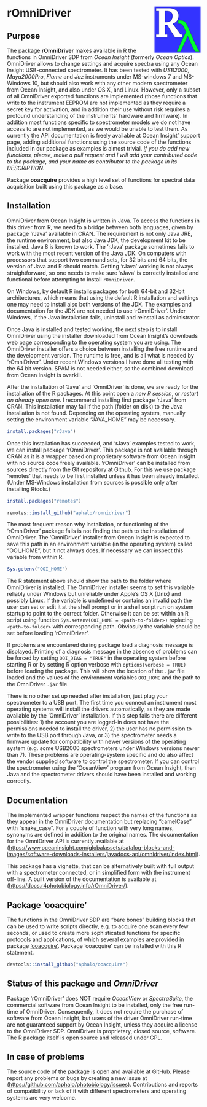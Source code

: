 
# rOmniDriver <img src="man/figures/logo.png" align="right" width="120" />

## Purpose

The package **rOmniDriver** makes available in R the functions in
OmniDriver SDP from *Ocean Insight* (formerly *Ocean Optics*).
OmniDriver allows to change settings and acquire spectra using any Ocean
Insight USB-connected spectrometer. It has been tested with *USB2000*,
*Maya2000Pro*, *Flame* and *Jaz* instruments under MS-windows 7 and
MS-Windows 10, but should also work with any other modern spectrometer
from Ocean Insight, and also under OS X, and Linux. However, only a
subset of all OmniDriver exported functions are implemented (those
functions that write to the instrument EEPROM are not implemented as
they require a secret key for activation, and in addition their use
without risk requires a profound understanding of the instruments’
hardware and firmware). In addition most functions specific to
spectrometer models we do not have access to are not implemented, as we
would be unable to test them. As currently the API documentation is
freely available at Ocean Insight’ support page, adding additional
functions using the source code of the functions included in our package
as examples is almost trivial. *If you do add new functions, please,
make a pull request and I will add your contributed code to the package,
and your name as contributor to the package in its DESCRIPTION.*

Package **ooacquire** provides a high level set of functions for
spectral data acquisition built using this package as a base.

## Installation

OmniDriver from Ocean Insight is written in Java. To access the
functions in this driver from R, we need to a bridge between both
languages, given by package ‘rJava’ available in CRAN. The requirement
is not only Java JRE, the runtime environment, but also Java JDK, the
development kit to be installed. Java 8 is known to work. The ‘rJava’
package sometimes fails to work with the most recent version of the Java
JDK. On computers with processors that support two command sets, for 32
bits and 64 bits, the version of Java and R should match. Getting
‘rJava’ working is not always straightforward, so one needs to make sure
‘rJava’ is correctly installed and functional before attempting to
install `rOmniDriver`.

On Windows, by default R installs packages for both 64-bit and 32-bit
architectures, which means that using the default R installation and
settings one may need to install also both versions of the JDK. The
examples and documentation for the JDK are not needed to use
‘rOmniDriver’. Under Windows, if the Java installation fails, uninstall
and reinstall as administrator.

Once Java is installed and tested working, the next step is to install
OmniDriver using the installer downloaded from Ocean Insight’s downloads
web page corresponding to the operating system you are using. The
OmniDriver installer offers a choice between installing the free runtime
and the development version. The runtime is free, and is all what is
needed by ‘rOmniDriver’. Under recent Windows versions I have done all
testing with the 64 bit version. SPAM is not needed either, so the
combined download from Ocean Insight is overkill.

After the installation of ‘Java’ and ‘OmniDriver’ is done, we are ready
for the installation of the R packages. At this point open a *new R
session*, or *restart an already open one*. I recommend installing first
package ‘rJava’ from CRAN. This installation may fail if the path
(folder on disk) to the Java installation is not found. Depending on the
operating system, manually setting the environment variable “JAVA\_HOME”
may be necessary.

``` r
install.packages("rJava")
```

Once this installation has succeeded, and ‘rJava’ examples tested to
work, we can install package ‘rOmniDriver’. This package is not
available through CRAN as it is a wrapper based on proprietary software
from Ocean Insight with no source code freely available. ‘rOmniDriver’
can be installed from sources directly from the Git repository at
Github. For this we use package ‘remotes’ that needs to be first
installed unless it has been already installed. (Under MS-Windows
installation from sources is possible only after installing Rtools.)

``` r
install.packages("remotes")
```

``` r
remotes::install_github("aphalo/romnidriver")
```

The most frequent reason why installation, or functioning of the
‘rOmniDriver’ package fails is not finding the path to the installation
of OmniDriver. The ‘OmniDriver’ installer from Ocean Insight is expected
to save this path in an environment variable (in the operating system)
called “OOI\_HOME”, but it not always does. If necessary we can inspect
this variable from within R.

``` r
Sys.getenv("OOI_HOME")
```

The R statement above should show the path to the folder where
OmniDriver is installed. The OmniDriver installer seems to set this
variable reliably under Windows but unreliably under Apple’s OS X (Unix)
and possibly Linux. If the variable is undefined or contains an invalid
path the user can set or edit it at the shell prompt or in a shell
script run on system startup to point to the correct folder. Otherwise
it can be set within an R script using function
`Sys.setenv(OOI_HOME = <path-to-folder>)` replacing `<path-to-folder>`
with corresponding path. Obviosuly the variable should be set before
loading ‘rOmniDriver’.

If problems are encountered during package load a diagnosis message is
displayed. Printing of a diagnosis message in the absence of problems
can be forced by setting `OOI_DIAG = "TRUE"` in the operating syatem
before starting R or by setting R option verbose with
`options(verbose = TRUE)` before loading the package. This will show the
location of the `.jar` file loaded and the values of the environment
variables `OOI_HOME` and the path to the OmniDriver `.jar` file.

There is no other set up needed after installation, just plug your
spectrometer to a USB port. The first time you connect an instrument
most operating systems will install the drivers automatically, as they
are made available by the ‘OmniDriver’ installation. If this step fails
there are different possibilities: 1) the account you are logged-in does
not have the permissions needed to install the driver, 2) the user has
no permission to write to the USB port through Java, or 3) the
spectrometer needs a firmware update for compatibility with newer
versions of the operating system (e.g. some USB2000 spectrometers under
Windows versions newer than 7). These problems are operating-system
specific and do also affect the vendor supplied software to control the
spectrometer. If you can control the spectrometer using the ‘OceanView’
program from Ocean Insight, then Java and the spectrometer drivers
should have been installed and working correctly.

## Documentation

The implemented wrapper functions respect the names of the functions as
they appear in the OmniDriver documentation but replacing “camelCase”
with “snake\_case”. For a couple of function with very long names,
synonyms are defined in addition to the original names. The
documentation for the OmniDriver API is currently available at
(<https://www.oceaninsight.com/globalassets/catalog-blocks-and-images/software-downloads-installers/javadocs-api/omnidriver/index.html>).

This package has a vignette, that can be alternatively built with full
output with a spectrometer connected, or in simplified form with the
instrument off-line. A built version of the documentation is available
at (<https://docs.r4photobiology.info/rOmniDriver/>).

## Package ‘ooacquire’

The functions in the OmniDriver SDP are “bare bones” building blocks
that can be used to write scripts directly, e.g. to acquire one scan
every few seconds, or used to create more sophisticated functions for
specific protocols and applications, of which several examples are
provided in package
[‘ooacquire’](https://docs.r4photobiology.info/ooacquire/). Package
‘ooacquire’ can be installed with this R statement.

``` r
devtools::install_github("aphalo/ooacquire")
```

## Status of this package and *OmniDriver*

Package ‘rOmniDriver’ does NOT require *OceanView* or *SpectraSuite*,
the commercial software from Ocean Insight to be installed, only the
free run-time of OmniDriver. Consequently, it does not require the
purchase of software from Ocean Insight, but users of the driver
OmniDriver run-time are not guaranteed support by Ocean Insight, unless
they acquire a license to the OmniDriver SDP. OmniDriver is proprietary,
closed source, software. The R package itself is open source and
released under GPL.

## In case of problems

The source code of the package is open and available at GitHub. Please
report any problems or bugs by creating a new issue at
(<https://github.com/aphalo/photobiology/issues>). Contributions and
reports of compatibility or lack of it with different spectrometers and
operating systems are very welcome.
